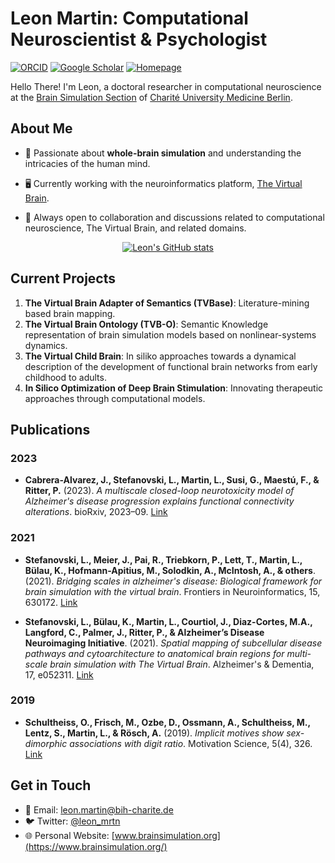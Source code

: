 # Leon Martin: Computational Neuroscientist & Psychologist
[![ORCID](https://img.shields.io/badge/ORCID-0000--0002--2599--0165-9745f5?style=flat-square.svg)](https://orcid.org/0000-0002-2599-0165)
[![Google Scholar](https://img.shields.io/badge/Google-Scholar-orange?style=flat-square.svg)](https://scholar.google.com/citations?user=u2lL5j8AAAAJ&hl=en)
[![Homepage](https://img.shields.io/badge/Visit-Homepage-blue?style=flat-square&logo=HomeAdvisor)](https://leon-k-martin.github.io/)

Hello There! I'm Leon, a doctoral researcher in computational neuroscience at the [Brain Simulation Section](https://www.brainsimulation.org) of [Charité University Medicine Berlin](https://neurologie.charite.de/en/metas/person_detail/person/address_detail/leon_martin_bsc-1/). 

## About Me

- 🧠 Passionate about **whole-brain simulation** and understanding the intricacies of the human mind.
  
- 🖥 Currently working with the neuroinformatics platform, [The Virtual Brain](https://www.thevirtualbrain.org/).
  
- 🤝 Always open to collaboration and discussions related to computational neuroscience, The Virtual Brain, and related domains.

<p align="center">
  <a href="https://github.com/anuraghazra/github-readme-stats">
    <img src="https://github-readme-stats.vercel.app/api?username=leon-k-martin" alt="Leon's GitHub stats"/>
  </a>
</p>

## Current Projects

1. **The Virtual Brain Adapter of Semantics (TVBase)**: Literature-mining based brain mapping.
2. **The Virtual Brain Ontology (TVB-O)**: Semantic Knowledge representation of brain simulation models based on nonlinear-systems dynamics.
3. **The Virtual Child Brain**: In siliko approaches towards a dynamical description of the development of functional brain networks from early childhood to adults.
4. **In Silico Optimization of Deep Brain Stimulation**: Innovating therapeutic approaches through computational models.

## Publications

### 2023

- **Cabrera-Alvarez, J., Stefanovski, L., Martin, L., Susi, G., Maestú, F., & Ritter, P.** (2023). *A multiscale closed-loop neurotoxicity model of Alzheimer's disease progression explains functional connectivity alterations*. bioRxiv, 2023–09. [Link](#)

### 2021

- **Stefanovski, L., Meier, J., Pai, R., Triebkorn, P., Lett, T., Martin, L., Bülau, K., Hofmann-Apitius, M., Solodkin, A., McIntosh, A., & others**. (2021). *Bridging scales in alzheimer's disease: Biological framework for brain simulation with the virtual brain*. Frontiers in Neuroinformatics, 15, 630172. [Link](#)

- **Stefanovski, L., Bülau, K., Martin, L., Courtiol, J., Diaz-Cortes, M.A., Langford, C., Palmer, J., Ritter, P., & Alzheimer’s Disease Neuroimaging Initiative**. (2021). *Spatial mapping of subcellular disease pathways and cytoarchitecture to anatomical brain regions for multi-scale brain simulation with The Virtual Brain*. Alzheimer's & Dementia, 17, e052311. [Link](#)

### 2019

- **Schultheiss, O., Frisch, M., Ozbe, D., Ossmann, A., Schultheiss, M., Lentz, S., Martin, L., & Rösch, A.** (2019). *Implicit motives show sex-dimorphic associations with digit ratio*. Motivation Science, 5(4), 326. [Link](#)


## Get in Touch
- 📧 Email: leon.martin@bih-charite.de
- 🐦 Twitter: [@leon_mrtn](https://twitter.com/leon_mrtn)
- 🌐 Personal Website: [www.brainsimulation.org](https://www.brainsimulation.org/)

